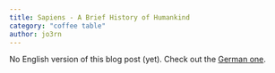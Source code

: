 ```yaml
---
title: Sapiens - A Brief History of Humankind
category: "coffee table"
author: jo3rn
---
```


No English version of this blog post (yet). Check out the [German one](/de/blog/sapiens-a-brief-history-of-humankind).
